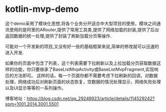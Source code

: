 # kotlin-mvp-demo
这个demo采用了模块化思想,将各个业务分开适合中大型项目的使用，模块之间通讯使用的是阿里的ARouter,提供了常用工具类,提供了网络加载的封装,提供了后台返回数据的统一处理,提供了封装了刷新加载分页等操作.

可能对一个开发新的项目,又没有好一些的基础框架来说,简单的修改就可以迅速的进入开发.

如果你的页面中包含了列表，这个列表需要下拉刷新以及上拉加载分页获取数据这样的功能，你只要继承了BaseListMvpActivity或BaseListMvpFragment,实现响应的方法即可。
这样的话，每一个页面你都不需要考虑下拉刷新的回调，对数据处理，网络成功后对刷新页面的状态恢复，空数据的情况处理显示，网络失败处理以及UI显示等等的一系列操作。


博客地址：https://blog.csdn.net/qq_29248923/article/details/114529242?spm=1001.2014.3001.5501
